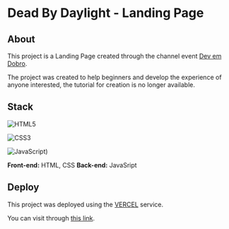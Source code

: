 
# Dead By Daylight - Landing Page


## About

This project is a Landing Page created through the channel event [Dev em Dobro](https://www.youtube.com/@DevemDobro).

The project was created to help beginners and develop the experience of anyone interested, the tutorial for creation is no longer available.

## Stack

![HTML5](https://img.shields.io/badge/html5-%23E34F26.svg?style=for-the-badge&logo=html5&logoColor=white)

![CSS3](https://img.shields.io/badge/css3-%231572B6.svg?style=for-the-badge&logo=css3&logoColor=white)

![JavaScript](https://img.shields.io/badge/javascript-%231572B6.svg?style=for-the-badge&logo=javascript&logoColor=white))

**Front-end:** HTML, CSS
**Back-end:** JavaSript


## Deploy

This project was deployed using the [VERCEL](https://vercel.com/) service.

You can visit through [this link]().
